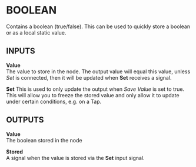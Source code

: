 # BOOLEAN
Contains a boolean (true/false). This can be used to quickly store a boolean or as a local static value.

## INPUTS
**Value**  
The value to store in the node. The output value will equal this value, unless *Set* is connected, then it will be updated when **Set** receives a signal.

**Set**
This is used to only update the output when *Save Value* is set to true. This will allow you to freeze the stored value and only allow it to update under certain conditions, e.g. on a Tap.


## OUTPUTS
**Value**  
The boolean stored in the node

**Stored**  
A signal when the value is stored via the **Set** input signal.

